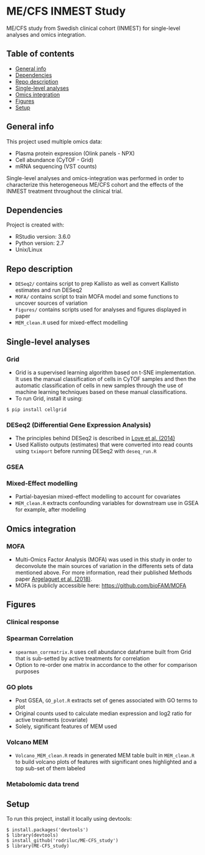 # ME/CFS INMEST Study
ME/CFS study from Swedish clinical cohort (INMEST) for single-level analyses and omics integration.

## Table of contents
* [General info](#general-info)
* [Dependencies](#dependencies)
* [Repo description](#repo-description)
* [Single-level analyses](#single-level-analyses)
* [Omics integration](#omics-integration)
* [Figures](#figures)
* [Setup](#setup)

## General info
This project used multiple omics data:
- Plasma protein expression (Olink panels - NPX)
- Cell abundance (CyTOF - Grid)
- mRNA sequencing (VST counts)

Single-level analyses and omics-integration was performed in order to characterize this heterogeneous ME/CFS cohort and the effects of the INMEST treatment throughout the clinical trial.
	
## Dependencies
Project is created with:
* RStudio version: 3.6.0
* Python version: 2.7
* Unix/Linux

## Repo description
- ```DESeq2/``` contains script to prep Kallisto as well as convert Kallisto estimates and run DESeq2
- ```MOFA/``` contains script to train MOFA model and some functions to uncover sources of variation 
- ```Figures/``` contains scripts used for analyses and figures displayed in paper 
- ```MEM_clean.R``` used for mixed-effect modelling  

## Single-level analyses
### Grid
- Grid is a supervised learning algorithm based on t-SNE implementation. It uses the manual classification of cells in CyTOF samples and then the automatic classification of cells in new samples through the use of machine learning techniques based on these manual classifications.
- To run Grid, install it using:
```
$ pip install cellgrid
```
### DESeq2 (Differential Gene Expression Analysis)
- The principles behind DESeq2 is described in [Love et al. (2014)](https://dx.doi.org/10.1186%2Fs13059-014-0550-8)
- Used Kallisto outputs (estimates) that were converted into read counts using ```tximport``` before running DESeq2 with ```deseq_run.R``` 
### GSEA
### Mixed-Effect modelling
- Partial-bayesian mixed-effect modelling to account for covariates 
- ```MEM_clean.R``` extracts confounding variables for downstream use in GSEA for example, after modelling

## Omics integration
### MOFA
- Multi-Omics Factor Analysis (MOFA) was used in this study in order to deconvolute the main sources of variation in the differents sets of data mentioned above. For more information, read their published Methods paper [Argelaguet et al. (2018)](https://www.embopress.org/doi/10.15252/msb.20178124). 
- MOFA is publicly accessible here: https://github.com/bioFAM/MOFA 

## Figures
### Clinical response
### Spearman Correlation 
- ```spearman_corrmatrix.R``` uses cell abundance dataframe built from Grid that is sub-setted by active treatments for correlation
- Option to re-order one matrix in accordance to the other for comparison purposes
### GO plots
- Post GSEA, ```GO_plot.R``` extracts set of genes associated with GO terms to plot
- Original counts used to calculate median expression and log2 ratio for active treatments (covariate)
- Solely, significant features of MEM used
### Volcano MEM 
- ```Volcano_MEM_clean.R``` reads in generated MEM table built in ```MEM_clean.R``` to build volcano plots of features with significant ones highlighted and a top sub-set of them labeled 
### Metabolomic data trend

## Setup
To run this project, install it locally using devtools:

```
$ install.packages('devtools')
$ library(devtools)
$ install_github('rodriluc/ME-CFS_study')
$ library(ME-CFS_study)
```
